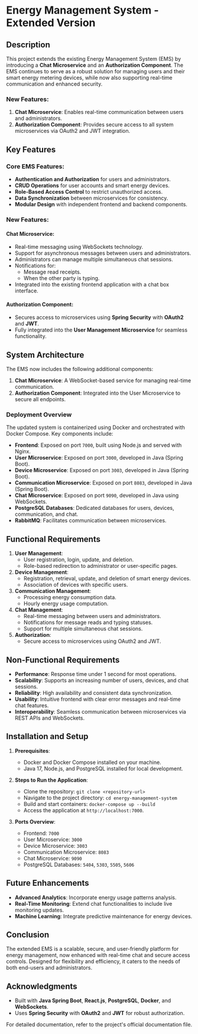 # Energy Management System - Extended Version

## Description
This project extends the existing Energy Management System (EMS) by introducing a **Chat Microservice** and an **Authorization Component**. The EMS continues to serve as a robust solution for managing users and their smart energy metering devices, while now also supporting real-time communication and enhanced security.

### New Features:
1. **Chat Microservice**: Enables real-time communication between users and administrators.
2. **Authorization Component**: Provides secure access to all system microservices via OAuth2 and JWT integration.

## Key Features
### Core EMS Features:
- **Authentication and Authorization** for users and administrators.
- **CRUD Operations** for user accounts and smart energy devices.
- **Role-Based Access Control** to restrict unauthorized access.
- **Data Synchronization** between microservices for consistency.
- **Modular Design** with independent frontend and backend components.

### New Features:
#### Chat Microservice:
- Real-time messaging using WebSockets technology.
- Support for asynchronous messages between users and administrators.
- Administrators can manage multiple simultaneous chat sessions.
- Notifications for:
  - Message read receipts.
  - When the other party is typing.
- Integrated into the existing frontend application with a chat box interface.

#### Authorization Component:
- Secures access to microservices using **Spring Security** with **OAuth2** and **JWT**.
- Fully integrated into the **User Management Microservice** for seamless functionality.

## System Architecture
The EMS now includes the following additional components:
1. **Chat Microservice**: A WebSocket-based service for managing real-time communication.
2. **Authorization Component**: Integrated into the User Microservice to secure all endpoints.

### Deployment Overview
The updated system is containerized using Docker and orchestrated with Docker Compose. Key components include:
- **Frontend**: Exposed on port `7000`, built using Node.js and served with Nginx.
- **User Microservice**: Exposed on port `3000`, developed in Java (Spring Boot).
- **Device Microservice**: Exposed on port `3003`, developed in Java (Spring Boot).
- **Communication Microservice**: Exposed on port `8083`, developed in Java (Spring Boot).
- **Chat Microservice**: Exposed on port `9090`, developed in Java using WebSockets.
- **PostgreSQL Databases**: Dedicated databases for users, devices, communication, and chat.
- **RabbitMQ**: Facilitates communication between microservices.

## Functional Requirements
1. **User Management**:
   - User registration, login, update, and deletion.
   - Role-based redirection to administrator or user-specific pages.
2. **Device Management**:
   - Registration, retrieval, update, and deletion of smart energy devices.
   - Association of devices with specific users.
3. **Communication Management**:
   - Processing energy consumption data.
   - Hourly energy usage computation.
4. **Chat Management**:
   - Real-time messaging between users and administrators.
   - Notifications for message reads and typing statuses.
   - Support for multiple simultaneous chat sessions.
5. **Authorization**:
   - Secure access to microservices using OAuth2 and JWT.

## Non-Functional Requirements
- **Performance**: Response time under 1 second for most operations.
- **Scalability**: Supports an increasing number of users, devices, and chat sessions.
- **Reliability**: High availability and consistent data synchronization.
- **Usability**: Intuitive frontend with clear error messages and real-time chat features.
- **Interoperability**: Seamless communication between microservices via REST APIs and WebSockets.

## Installation and Setup
1. **Prerequisites**:
   - Docker and Docker Compose installed on your machine.
   - Java 17, Node.js, and PostgreSQL installed for local development.

2. **Steps to Run the Application**:
   - Clone the repository: `git clone <repository-url>`
   - Navigate to the project directory: `cd energy-management-system`
   - Build and start containers: `docker-compose up --build`
   - Access the application at `http://localhost:7000`.

3. **Ports Overview**:
   - Frontend: `7000`
   - User Microservice: `3000`
   - Device Microservice: `3003`
   - Communication Microservice: `8083`
   - Chat Microservice: `9090`
   - PostgreSQL Databases: `5404`, `5303`, `5505`, `5606`

## Future Enhancements
- **Advanced Analytics**: Incorporate energy usage patterns analysis.
- **Real-Time Monitoring**: Extend chat functionalities to include live monitoring updates.
- **Machine Learning**: Integrate predictive maintenance for energy devices.

## Conclusion
The extended EMS is a scalable, secure, and user-friendly platform for energy management, now enhanced with real-time chat and secure access controls. Designed for flexibility and efficiency, it caters to the needs of both end-users and administrators.

## Acknowledgments
- Built with **Java Spring Boot**, **React.js**, **PostgreSQL**, **Docker**, and **WebSockets**.
- Uses **Spring Security** with **OAuth2** and **JWT** for robust authorization.

For detailed documentation, refer to the project's official documentation file.
